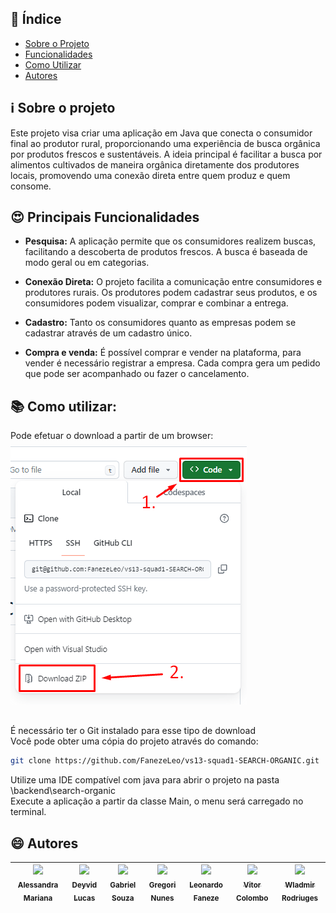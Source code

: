 ## :bookmark: Índice

- [Sobre o Projeto](#information_source-sobre-o-projeto)
- [Funcionalidades](#heart_eyes-principais-funcionalidades)
- [Como Utilizar](#books-como-utilizar)
- [Autores](#smile-autores)
## :information_source: Sobre o projeto
Este projeto visa criar uma aplicação em Java que conecta o consumidor final ao produtor rural, proporcionando uma experiência de busca orgânica por produtos frescos e sustentáveis. A ideia principal é facilitar a busca por alimentos cultivados de maneira orgânica diretamente dos produtores locais, promovendo uma conexão direta entre quem produz e quem consome.

## :heart_eyes: Principais Funcionalidades

- **Pesquisa:**
  A aplicação permite que os consumidores realizem buscas, facilitando a descoberta de produtos frescos. A busca é baseada de modo geral ou em categorias.

- **Conexão Direta:**
  O projeto facilita a comunicação entre consumidores e produtores rurais. Os produtores podem cadastrar seus produtos, e os consumidores podem visualizar, comprar e combinar a entrega.

- **Cadastro:**
  Tanto os consumidores quanto as empresas podem se cadastrar através de um cadastro único.

- **Compra e venda:**
  É possível comprar e vender na plataforma, para vender é necessário registrar a empresa. Cada compra gera um pedido que pode ser acompanhado ou fazer o cancelamento.
## :books: Como utilizar:
Pode efetuar o download a partir de um browser:
<img src="./assets/Como-baixar.png" style="display: block; margin-bottom: 1rem; margin-top: 0.5rem;">
<br>
É necessário ter o Git instalado para esse tipo de download<br>
Você pode obter uma cópia do projeto através do comando: <br>

```bash
git clone https://github.com/FanezeLeo/vs13-squad1-SEARCH-ORGANIC.git
```

Utilize uma IDE compatível com java para abrir o projeto na pasta \backend\search-organic <br>
Execute a aplicação a partir da classe Main, o menu será carregado no terminal.




## :smile: Autores
| [<img loading="lazy" src="https://avatars.githubusercontent.com/u/86929017?v=4" width=115><br><sub>Alessandra Mariana</sub>](https://github.com/AlessandraMariana) |  [<img loading="lazy" src="https://avatars.githubusercontent.com/u/120314387?v=4" width=115><br><sub>Deyvid Lucas</sub>](https://github.com/DeyvidLucas-DEV) |  [<img loading="lazy" src="https://avatars.githubusercontent.com/u/115324992?v=4" width=115><br><sub>Gabriel Souza</sub>](https://github.com/Gabrieltupi) | [<img loading="lazy" src="https://avatars.githubusercontent.com/u/74692139?v=4" width=115><br><sub>Gregori Nunes</sub>](https://github.com/gregsnn) | [<img loading="lazy" src="https://avatars.githubusercontent.com/u/85557905?v=4" width=115><br><sub>Leonardo Faneze</sub>](https://github.com/FanezeLeo) | [<img loading="lazy" src="https://avatars.githubusercontent.com/u/110260819?v=4" width=115><br><sub>Vitor Colombo</sub>](https://github.com/VitorColombo) |  [<img loading="lazy" src="https://avatars.githubusercontent.com/u/102919718?v=4" width=115><br><sub>Wladmir Rodriuges</sub>](https://github.com/getwlad) |
| :---: | :---: | :---: |:---------------------------------------------------------------------------------------------------------------------------------------------------:|:-----------------------------------------------------------------------------------------------:|:-------------------------------------------------------------------------------------------------------------------------------------------------------:| :---: |
